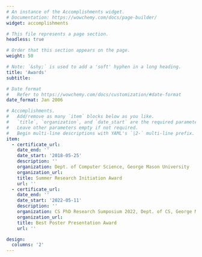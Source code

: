 ```yaml
---
# An instance of the Accomplishments widget.
# Documentation: https://wowchemy.com/docs/page-builder/
widget: accomplishments

# This file represents a page section.
headless: true

# Order that this section appears on the page.
weight: 50

# Note: `&shy;` is used to add a 'soft' hyphen in a long heading.
title: 'Awards'
subtitle:

# Date format
#   Refer to https://wowchemy.com/docs/customization/#date-format
date_format: Jan 2006

# Accomplishments.
#   Add/remove as many `item` blocks below as you like.
#   `title`, `organization`, and `date_start` are the required parameters.
#   Leave other parameters empty if not required.
#   Begin multi-line descriptions with YAML's `|2-` multi-line prefix.
item:
  - certificate_url: 
    date_end: ''
    date_start: '2018-05-25'
    description: ''
    organization: Dept. of Computer Science, George Mason University
    organization_url: 
    title: Summer Research Initiation Award
    url: ''
  - certificate_url: 
    date_end: ''
    date_start: '2022-05-11'
    description: ''
    organization: CS PhD Research Sumposium 2022, Dept. of CS, George Mason University
    organization_url: 
    title: Best Poster Presentation Award
    url: ''

design:
  columns: '2'
---
```

